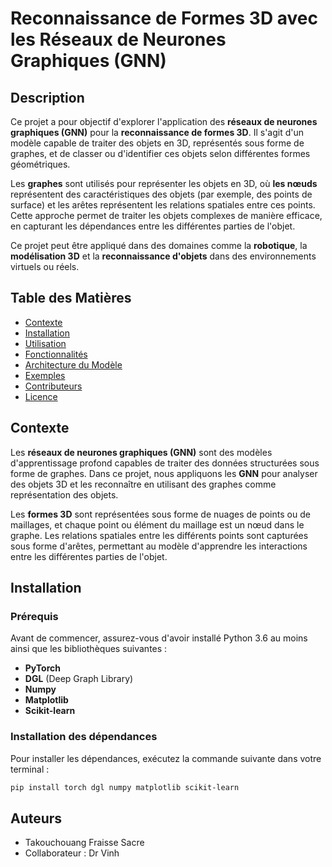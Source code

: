 # Reconnaissance de Formes 3D avec les Réseaux de Neurones Graphiques (GNN)

## Description
Ce projet a pour objectif d'explorer l'application des **réseaux de neurones graphiques (GNN)** pour la **reconnaissance de formes 3D**. Il s'agit d'un modèle capable de traiter des objets en 3D, représentés sous forme de graphes, et de classer ou d'identifier ces objets selon différentes formes géométriques.

Les **graphes** sont utilisés pour représenter les objets en 3D, où **les nœuds** représentent des caractéristiques des objets (par exemple, des points de surface) et les arêtes représentent les relations spatiales entre ces points. Cette approche permet de traiter les objets complexes de manière efficace, en capturant les dépendances entre les différentes parties de l'objet.

Ce projet peut être appliqué dans des domaines comme la **robotique**, la **modélisation 3D** et la **reconnaissance d'objets** dans des environnements virtuels ou réels.

## Table des Matières
- [Contexte](#contexte)
- [Installation](#installation)
- [Utilisation](#utilisation)
- [Fonctionnalités](#fonctionnalités)
- [Architecture du Modèle](#architecture-du-modèle)
- [Exemples](#exemples)
- [Contributeurs](#contributeurs)
- [Licence](#licence)

## Contexte
Les **réseaux de neurones graphiques (GNN)** sont des modèles d'apprentissage profond capables de traiter des données structurées sous forme de graphes. Dans ce projet, nous appliquons les **GNN** pour analyser des objets 3D et les reconnaître en utilisant des graphes comme représentation des objets.

Les **formes 3D** sont représentées sous forme de nuages de points ou de maillages, et chaque point ou élément du maillage est un nœud dans le graphe. Les relations spatiales entre les différents points sont capturées sous forme d'arêtes, permettant au modèle d'apprendre les interactions entre les différentes parties de l'objet.

## Installation

### Prérequis
Avant de commencer, assurez-vous d'avoir installé Python 3.6 au moins ainsi que les bibliothèques suivantes :
- **PyTorch**
- **DGL** (Deep Graph Library)
- **Numpy**
- **Matplotlib**
- **Scikit-learn**

### Installation des dépendances
Pour installer les dépendances, exécutez la commande suivante dans votre terminal :

```bash
pip install torch dgl numpy matplotlib scikit-learn
```


## Auteurs
- Takouchouang Fraisse Sacre
- Collaborateur : Dr Vinh 

